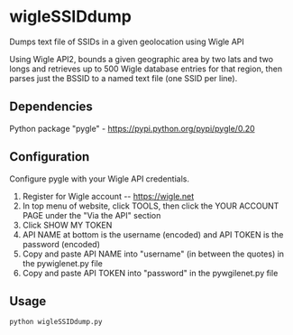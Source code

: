 # wigleSSIDdump
Dumps text file of SSIDs in a given geolocation using Wigle API

Using Wigle API2, bounds a given geographic area by two lats and two longs and retrieves up to 500 Wigle database entries for that region, then parses just the BSSID to a named text file (one SSID per line).

## Dependencies
Python package "pygle" - https://pypi.python.org/pypi/pygle/0.20

## Configuration
Configure pygle with your Wigle API credentials.
1. Register for Wigle account -- https://wigle.net
2. In top menu of website, click TOOLS, then click the YOUR ACCOUNT PAGE under the "Via the API" section
3. Click SHOW MY TOKEN
4. API NAME at bottom is the username (encoded) and API TOKEN is the password (encoded)
5. Copy and paste API NAME into "username" (in between the quotes) in the pywiglenet.py file
6. Copy and paste API TOKEN into "password" in the pywgilenet.py file

## Usage 
`python wigleSSIDdump.py`


